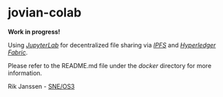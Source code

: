 # jovian-colab
**Work in progress!**

Using *[JupyterLab](https://jupyter.org)* for decentralized file sharing via *[IPFS](https://ipfs.io)* and *[Hyperledger Fabric](https://www.hyperledger.org/use/fabric)*.

Please refer to the README.md file under the *docker* directory for more information.

Rik Janssen - [SNE/OS3](https://www.os3.nl)
